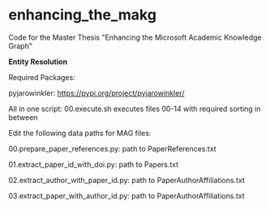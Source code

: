 # enhancing_the_makg
Code for the Master Thesis "Enhancing the Microsoft Academic Knowledge Graph"

<b>Entity Resolution</b>

Required Packages:

pyjarowinkler: https://pypi.org/project/pyjarowinkler/


All in one script: 00.execute.sh executes files 00-14 with required sorting in between

Edit the following data paths for MAG files:

00.prepare_paper_references.py: path to PaperReferences.txt

01.extract_paper_id_with_doi.py: path to Papers.txt

02.extract_author_with_paper_id.py: path to PaperAuthorAffiliations.txt

03.extract_paper_with_author_id.py: path to PaperAuthorAffiliations.txt
